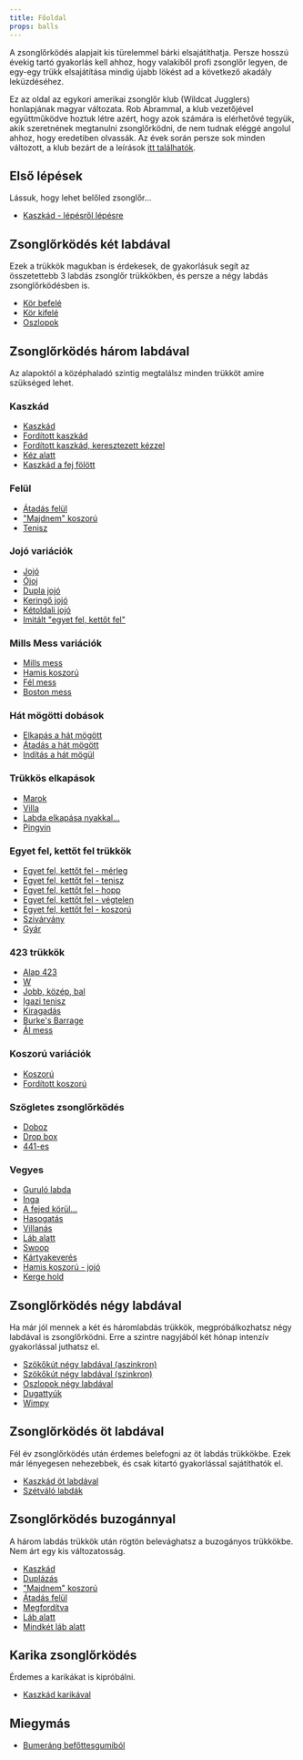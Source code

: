 ```yaml
---
title: Főoldal
props: balls
---
```


A zsonglőrködés alapjait kis türelemmel bárki elsajátíthatja. Persze hosszú évekig tartó gyakorlás kell ahhoz, hogy valakiből 
profi zsonglőr legyen, de egy-egy trükk elsajátítása mindig újabb lökést ad a következő akadály leküzdéséhez.

Ez az oldal az egykori amerikai zsonglőr klub (Wildcat Jugglers) honlapjának magyar változata. Rob Abrammal, a klub vezetőjével 
együttműködve hoztuk létre azért, hogy azok számára is elérhetővé tegyük, akik szeretnének megtanulni zsonglőrködni, de nem 
tudnak eléggé angolul ahhoz, hogy eredetiben olvassák. Az évek során persze sok minden változott, a klub bezárt de a 
leírások [itt találhatók](site/en/README.md).

## Első lépések

Lássuk, hogy lehet belőled zsonglőr…

- [Kaszkád - lépésről lépésre](site/hu/kaszkad-lepesrol-lepesre/README.md)

## Zsonglőrködés két labdával

Ezek a trükkök magukban is érdekesek, de gyakorlásuk segít az összetettebb 3 labdás zsonglőr trükkökben, és persze a négy 
labdás zsonglőrködésben is.

-  [Kör befelé](site/hu/kor-befele/README.md)
-  [Kör kifelé](site/hu/kor-kifele/README.md)
-  [Oszlopok](site/hu/oszlopok/README.md)

## Zsonglőrködés három labdával

Az alapoktól a középhaladó szintig megtalálsz minden trükköt amire szükséged lehet.
### Kaszkád

-  [Kaszkád](site/hu/kaszkad/README.md)
-  [Fordított kaszkád](site/hu/forditott-kaszkad/README.md)
-  [Fordított kaszkád, keresztezett kézzel](site/hu/forditott-kaszkad-keresztezett-kezzel/README.md)
-  [Kéz alatt](site/hu/kez-alatt/README.md)
-  [Kaszkád a fej fölött](site/hu/kaszkad-a-fej-folott/README.md)

### Felül

-  [Átadás felül](site/hu/atadas-felul/README.md)
-  ["Majdnem" koszorú](site/hu/majdnem-koszoru/README.md)
-  [Tenisz](site/hu/tenisz/README.md)

### Jojó variációk

-  [Jojó](site/hu/jojo/README.md)
-  [Ójoj](site/hu/ojoj/README.md)
-  [Dupla jojó](site/hu/dupla-jojo/README.md)
-  [Keringő jojó](site/hu/keringo-jojo/README.md)
-  [Kétoldali jojó](site/hu/ketoldali-jojo/README.md)
-  [Imitált "egyet fel, kettőt fel"](site/hu/imitalt-egyet-fel-kettot-fel/README.md)

### Mills Mess variációk

-  [Mills mess](site/hu/mills-mess/README.md)
-  [Hamis koszorú](site/hu/hamis-koszoru/README.md)
-  [Fél mess](site/hu/fel-mess/README.md)
-  [Boston mess](site/hu/boston-mess/README.md)

### Hát mögötti dobások

-  [Elkapás a hát mögött](site/hu/elkapas-a-hat-mogott/README.md)
-  [Átadás a hát mögött](site/hu/atadas-a-hat-mogott/README.md)
-  [Indítás a hát mögül](site/hu/inditas-a-hat-mogul/README.md)

### Trükkös elkapások

-  [Marok](site/hu/marok/README.md)
-  [Villa](site/hu/villa/README.md)
-  [Labda elkapása nyakkal…](site/hu/labda-elkapasa-nyakkal/README.md)
-  [Pingvin](site/hu/pingvin/README.md)

### Egyet fel, kettőt fel trükkök

-  [Egyet fel, kettőt fel - mérleg](site/hu/egyet-fel-kettot-fel-merleg/README.md)
-  [Egyet fel, kettőt fel - tenisz](site/hu/egyet-fel-kettot-fel-tenisz/README.md)
-  [Egyet fel, kettőt fel - hopp](site/hu/egyet-fel-kettot-fel-hopp/README.md)
-  [Egyet fel, kettőt fel - végtelen](site/hu/egyet-fel-kettot-fel-vegtelen/README.md)
-  [Egyet fel, kettőt fel - koszorú](site/hu/egyet-fel-kettot-fel-koszoru/README.md)
-  [Szivárvány](site/hu/szivarvany/README.md)
-  [Gyár](site/hu/gyar/README.md)

### 423 trükkök

-  [Alap 423](site/hu/alap-423/README.md)
-  [W](site/hu/w/README.md)
-  [Jobb, közép, bal](site/hu/jobb-kozep-bal/README.md)
-  [Igazi tenisz](site/hu/igazi-tenisz/README.md)
-  [Kiragadás](site/hu/kiragadas/README.md)
-  [Burke's Barrage](site/hu/burkes-barrage/README.md)
-  [Ál mess](site/hu/al-mess/README.md)

### Koszorú variációk

-  [Koszorú](site/hu/koszoru/README.md)
-  [Fordított koszorú](site/hu/forditott-koszoru/README.md)

### Szögletes zsonglőrködés

-  [Doboz](site/hu/doboz/README.md)
-  [Drop box](site/hu/drop-box/README.md)
-  [441-es](site/hu/441-es/README.md)

### Vegyes

-  [Guruló labda](site/hu/gurulo-labda/README.md)
-  [Inga](site/hu/inga/README.md)
-  [A fejed körül…](site/hu/a-fejed-korul/README.md)
-  [Hasogatás](site/hu/hasogatas/README.md)
-  [Villanás](site/hu/villanas/README.md)
-  [Láb alatt](site/hu/lab-alatt/README.md)
-  [Swoop](site/hu/swoop/README.md)
-  [Kártyakeverés](site/hu/kartyakeveres/README.md)
-  [Hamis koszorú - jojó](site/hu/hamis-koszoru-jojo/README.md)
-  [Kerge hold](site/hu/kerge-hold/README.md)

## Zsonglőrködés négy labdával

Ha már jól mennek a két és háromlabdás trükkök, megpróbálkozhatsz négy labdával is zsonglőrködni. Erre a szintre nagyjából 
két hónap intenzív gyakorlással juthatsz el.
-  [Szökőkút négy labdával (aszinkron)](site/hu/szokokut-negy-labdaval-aszinkron/README.md)
-  [Szökőkút négy labdával (szinkron)](site/hu/szokokut-negy-labdaval-szinkron/README.md)
-  [Oszlopok négy labdával](site/hu/oszlopok-negy-labdaval/README.md)
-  [Dugattyúk](site/hu/dugattyuk/README.md)
-  [Wimpy](site/hu/wimpy/README.md)

## Zsonglőrködés öt labdával

Fél év zsonglőrködés után érdemes belefogni az öt labdás trükkökbe. Ezek már lényegesen nehezebbek, és csak kitartó gyakorlással 
sajátíthatók el.
-  [Kaszkád öt labdával](site/hu/kaszkad-ot-labdaval/README.md)
-  [Szétváló labdák](site/hu/szetvalo-labdak/README.md)

## Zsonglőrködés buzogánnyal

A három labdás trükkök után rögtön belevághatsz a buzogányos trükkökbe. Nem árt egy kis változatosság.
-  [Kaszkád](site/hu/kaszkad-2/README.md)
-  [Duplázás](site/hu/duplazas/README.md)
-  ["Majdnem" koszorú](site/hu/majdnem-koszoru-2/README.md)
-  [Átadás felül](site/hu/atadas-felul-2/README.md)
-  [Megfordítva](site/hu/megforditva/README.md)
-  [Láb alatt](site/hu/lab-alatt-2/README.md)
-  [Mindkét láb alatt](site/hu/mindket-lab-alatt/README.md)

## Karika zsonglőrködés

Érdemes a karikákat is kipróbálni.
-  [Kaszkád karikával](site/hu/kaszkad-karikaval/README.md)

## Miegymás

-  [Bumeráng befőttesgumiból](site/hu/bumerang-befottesgumibol/README.md)

